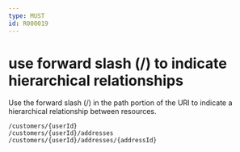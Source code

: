 ```yaml
---
type: MUST
id: R000019
---
```


# use forward slash (/) to indicate hierarchical relationships

Use the forward slash (/) in the path portion of the URI to indicate a hierarchical relationship between resources.

```
/customers/{userId}
/customers/{userId}/addresses
/customers/{userId}/addresses/{addressId}
```
